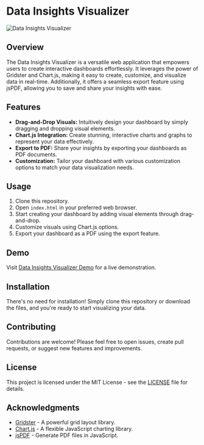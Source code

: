 # Data Insights Visualizer

![Data Insights Visualizer](https://github.com/normalhuman01/GraphCraft/blob/main/img/imagen1.png)

## Overview

The Data Insights Visualizer is a versatile web application that empowers users to create interactive dashboards effortlessly. It leverages the power of Gridster and Chart.js, making it easy to create, customize, and visualize data in real-time. Additionally, it offers a seamless export feature using jsPDF, allowing you to save and share your insights with ease.

## Features

- **Drag-and-Drop Visuals:** Intuitively design your dashboard by simply dragging and dropping visual elements.
- **Chart.js Integration:** Create stunning, interactive charts and graphs to represent your data effectively.
- **Export to PDF:** Share your insights by exporting your dashboards as PDF documents.
- **Customization:** Tailor your dashboard with various customization options to match your data visualization needs.

## Usage

1. Clone this repository.
2. Open `index.html` in your preferred web browser.
3. Start creating your dashboard by adding visual elements through drag-and-drop.
4. Customize visuals using Chart.js options.
5. Export your dashboard as a PDF using the export feature.

## Demo

Visit [Data Insights Visualizer Demo](normalhuman01.github.io/GraphCraft/) for a live demonstration.

## Installation

There's no need for installation! Simply clone this repository or download the files, and you're ready to start visualizing your data.

## Contributing

Contributions are welcome! Please feel free to open issues, create pull requests, or suggest new features and improvements.

## License

This project is licensed under the MIT License - see the [LICENSE](LICENSE) file for details.

## Acknowledgments

- [Gridster](https://dsmorse.github.io/gridster.js/) - A powerful grid layout library.
- [Chart.js](https://www.chartjs.org/docs/latest/) - A flexible JavaScript charting library.
- [jsPDF](https://artskydj.github.io/jsPDF/docs/jsPDF.html) - Generate PDF files in JavaScript.

